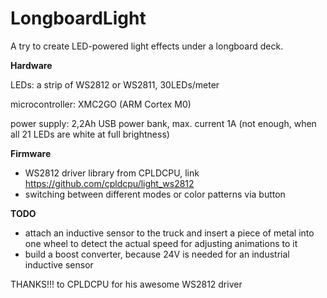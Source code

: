 # LongboardLight
A try to create LED-powered light effects under a longboard deck.


__Hardware__

LEDs:
a strip of WS2812 or WS2811, 30LEDs/meter

microcontroller:
XMC2GO (ARM Cortex M0)

power supply:
2,2Ah USB power bank, max. current 1A (not enough, when all 21 LEDs are white at full brightness)


__Firmware__

*   WS2812 driver library from CPLDCPU, link https://github.com/cpldcpu/light_ws2812
*   switching between different modes or color patterns via button


__TODO__

*   attach an inductive sensor to the truck and insert a piece of metal into one wheel
    to detect the actual speed for adjusting animations to it
*   build a boost converter, because 24V is needed for an industrial inductive sensor


THANKS!!! to CPLDCPU for his awesome WS2812 driver